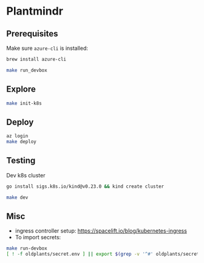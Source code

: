 # Plantmindr

## Prerequisites

Make sure `azure-cli` is installed:

``` bash
brew install azure-cli
```

``` bash
make run_devbox
```

## Explore

```bash
make init-k8s
```

## Deploy

```bash
az login
make deploy
```

## Testing

Dev k8s cluster

``` bash
go install sigs.k8s.io/kind@v0.23.0 && kind create cluster
```

``` bash
make dev
```

## Misc

* ingress controller setup: <https://spacelift.io/blog/kubernetes-ingress>
* To import secrets:

```bash
make run-devbox
[ ! -f oldplants/secret.env ] || export $(grep -v '^#' oldplants/secret.env | xargs)
```